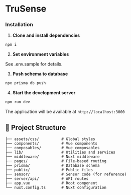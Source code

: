 # TruSense

### Installation

1. **Clone and install dependencies**

```bash
npm i
```

2. **Set environment variables**

See .env.sample for details.

3. **Push schema to database**

```bash
npx prisma db push

```

4. **Start the development server**

```bash
npm run dev
```

The application will be available at `http://localhost:3000`

## 📁 Project Structure

```
├── assets/css/          # Global styles
├── components/          # Vue components
├── composables/         # Vue composables
├── lib/                 # Utilities and services
├── middleware/          # Nuxt middleware
├── pages/               # File-based routing
├── prisma/              # Database schema
├── public/              # Public files
├── sensor/              # Sensor code (for reference)
├── server/api/          # API routes
├── app.vue              # Root component
└── nuxt.config.ts       # Nuxt configuration
```

